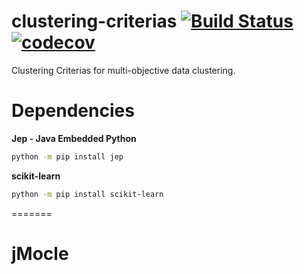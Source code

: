 # clustering-criterias [![Build Status](https://travis-ci.com/fritsche/clustering-criterias.svg?branch=master)](https://travis-ci.com/fritsche/clustering-criterias) [![codecov](https://codecov.io/gh/fritsche/clustering-criterias/branch/master/graph/badge.svg)](https://codecov.io/gh/fritsche/clustering-criterias)

Clustering Criterias for multi-objective data clustering.

# Dependencies

**Jep - Java Embedded Python**

```bash
python -m pip install jep
```

**scikit-learn**

```bash
python -m pip install scikit-learn
```
=======
# jMocle
